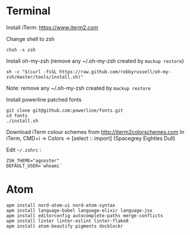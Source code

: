 # Terminal

Install iTerm: https://www.iterm2.com

Change shell to zsh 
```
chsh -s zsh
```

Install oh-my-zsh (remove any ~/.oh-my-zsh created by `mackup restore`)
```
sh -c "$(curl -fsSL https://raw.github.com/robbyrussell/oh-my-zsh/master/tools/install.sh)"
```
Note: remove any ~/.oh-my-zsh created by `mackup restore`

Install powerline patched fonts
```
git clone git@github.com:powerline/fonts.git 
cd fonts
./install.sh
```

Download iTerm colour schemes from http://iterm2colorschemes.com
In iTerm, CMD+i -> Colors -> [select :: import]
(Spacegrey Eighties Dull)


Edit `~/.zshrc` :
```
ZSH_THEME="agnoster"
DEFAULT_USER=`whoami`
```


# Atom
```
apm install nord-atom-ui nord-atom-syntax 
apm install language-babel language-elixir language-jsx 
apm install editorconfig autocomplete-paths merge-conflicts 
apm install linter linter-eslint linter-flake8
apm install atom-beautify pigments docblockr
```
